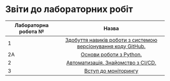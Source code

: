 # Звіти до лабораторних робіт
| Лабораторна робота № | Назва |
| ------------- |:------------------:| 
| 1 |  [ Здобуття навиків роботи з системою версіонування коду GitHub. ](https://github.com/PetroZakharchuk/IK_31/tree/master/L1)  |
| 2A |  [ Основи роботи з Python. ](https://github.com/PetroZakharchuk/IK_31/tree/master/L2a)  |
| 2 |  [ Автоматизація. Знайомство з CI/CD. ](https://github.com/PetroZakharchuk/IK_31/tree/master/L2)  |
| 3 | [Вступ до моніторингу](https://github.com/PetroZakharchuk/IK_31/tree/master/L3)                                         |
